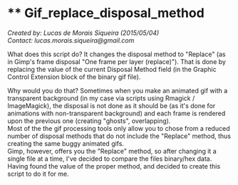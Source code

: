 # ** Gif_replace_disposal_method
_Created by: Lucas de Morais Siqueira (2015/05/04)_  
_Contact: lucas.morais.siqueira@gmail.com_  

What does this script do?
It changes the disposal method to "Replace" (as in Gimp's frame disposal "One frame per layer (replace)"). That is done by  replacing the value of the current Disposal Method field (in the Graphic Control Extension block of the binary gif file).

Why would you do that?
Sometimes when you make an animated gif with a transparent background (in my  case via scripts using Rmagick  / ImageMagick), the disposal is not done as it should be (as it's done for animations with non-transparent background) and each frame is rendered upon the previous one (creating "ghosts", overlapping).  
Most of the the gif processing tools only allow you to chose from a reduced number of disposal methods that do not include the "Replace" method, thus creating the same buggy animated gifs.  
Gimp, however, offers you the "Replace" method, so after changing it a single  file at a time, I've decided to compare the files binary/hex data. Having found the value of the proper method, and decided to create this script to do it for me.
